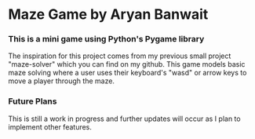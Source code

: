 # Maze Game by Aryan Banwait


### This is a mini game using Python's Pygame library 
The inspiration for this project comes from my previous small project "maze-solver" which you can find on my github.
This game models basic maze solving where a user uses their keyboard's "wasd" or arrow keys to move a player through the maze.


### Future Plans
This is still a work in progress and further updates will occur as I plan to implement other features.


